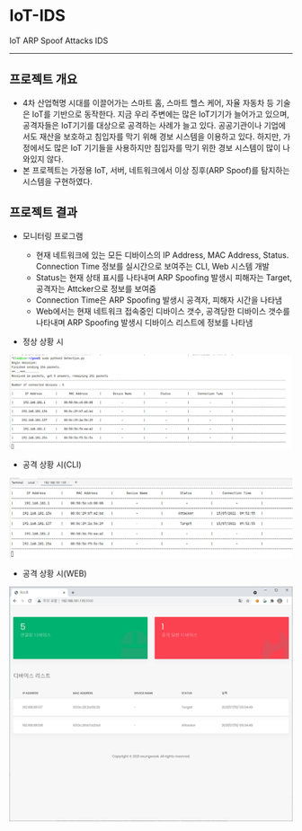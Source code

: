# IoT-IDS

IoT ARP Spoof Attacks IDS

***

## 프로젝트 개요

* 4차 산업혁명 시대를 이끌어가는 스마트 홈, 스마트 헬스 케어, 자율 자동차 등 기술은 IoT를 기반으로 동작한다. 지금 우리 주변에는 많은 IoT기기가 늘어가고 있으며, 공격자들은 IoT기기를 대상으로 공격하는 사례가 늘고 있다. 
  공공기관이나 기업에서도 재산을 보호하고 침입자를 막기 위해 경보 시스템을 이용하고 있다.  하지만, 가정에서도 많은 IoT 기기들을 사용하지만 침입자를 막기 위한 경보 시스템이 많이 나와있지 않다. 
* 본 프로젝트는 가정용 IoT, 서버, 네트워크에서 이상 징후(ARP Spoof)를 탐지하는 시스템을 구현하였다.



## 프로젝트 결과

* 모니터링 프로그램
  * 현재 네트워크에 있는 모든 디바이스의 IP Address, MAC Address, Status. Connection Time 정보를 실시간으로 보여주는 CLI, Web 시스템 개발
  * Status는 현재 상태 표시를 나타내며 ARP Spoofing 발생시 피해자는 Target, 공격자는 Attcker으로 정보를 보여줌
  * Connection Time은 ARP Spoofing 발생시 공격자, 피해자 시간을 나타냄
  * Web에서는 현재 네트워크 접속중인 디바이스 갯수, 공격당한 디바이스 갯수를 나타내며 ARP Spoofing 발생시 디바이스 리스트에 정보를 나타냄

* 정상 상황 시

![정상 상황 시](https://github.com/seungwook0417/IoT-IDS/blob/master/resource/basic.png)

* 공격 상황 시(CLI)

![공격 상황 시](https://github.com/seungwook0417/IoT-IDS/blob/master/resource/attack.png)

* 공격 상황 시(WEB)

![공격 상황 시](https://github.com/seungwook0417/IoT-IDS/blob/master/resource/web.png)

